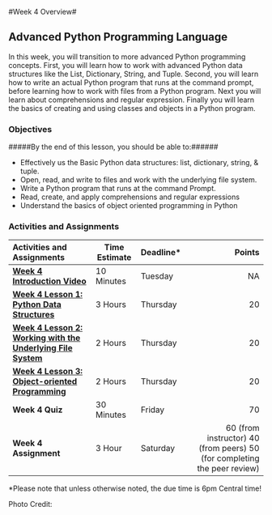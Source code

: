 #Week 4 Overview#

## Advanced Python Programming Language ##

In this week, you will transition to more advanced Python programming concepts. First, you will learn how to work with advanced Python data structures like the List, Dictionary, String, and Tuple. Second, you will learn how to write an actual Python program that runs at the command prompt, before learning how to work with files from a Python program. Next you will learn about comprehensions and regular expression. Finally you will learn the basics of creating and using classes and objects in a Python program.

### Objectives ###

#####By the end of this lesson, you should be able to:######

- Effectively us the Basic Python data structures: list, dictionary, string, & tuple.
- Open, read, and write to files and work with the underlying file system.
- Write a Python program that runs at the command Prompt.
- Read, create, and apply comprehensions and regular expressions
- Understand the basics of object oriented programming in Python


### Activities and Assignments ###

|Activities and Assignments | Time Estimate | Deadline* | Points|
|:------| -----|-------|----------:|
|**[Week 4 Introduction Video](https://mediaspace.illinois.edu/media/Week+Four/1_crygh4oq)**|10 Minutes|Tuesday|NA|
|**[Week 4 Lesson 1: Python Data Structures](lesson1.md)**| 3 Hours |Thursday| 20|
|**[Week 4 Lesson 2: Working with the Underlying File System](lesson2.md)**| 2 Hours | Thursday | 20 |
|**[Week 4 Lesson 3: Object-oriented Programming](lesson3.md)**| 2 Hours | Thursday| 20 |
|**Week 4 Quiz**| 30 Minutes | Friday | 70|
|**Week 4 Assignment**| 3 Hour | Saturday | 60 (from instructor) 40 (from peers) 50 (for completing the peer review) | 

*Please note that unless otherwise noted, the due time is 6pm Central time!

Photo Credit: